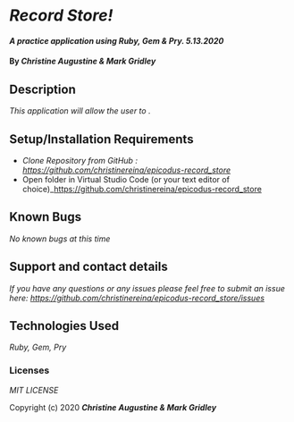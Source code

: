 # _Record Store!_

#### _A practice application using Ruby, Gem & Pry. 5.13.2020_

#### By _**Christine Augustine & Mark Gridley**_

## Description

_This application will allow the user to ._ 

## Setup/Installation Requirements

* _Clone Repository from GitHub :  https://github.com/christinereina/epicodus-record_store_
* Open folder in Virtual Studio Code (or your text editor of choice)_https://github.com/christinereina/epicodus-record_store

## Known Bugs

_No known bugs at this time_

## Support and contact details

_If you have any questions or any issues please feel free to submit an issue here: https://github.com/christinereina/epicodus-record_store/issues_

## Technologies Used

_Ruby, Gem, Pry_ 


### Licenses
*MIT LICENSE*

Copyright (c) 2020 **_Christine Augustine & Mark Gridley_**
